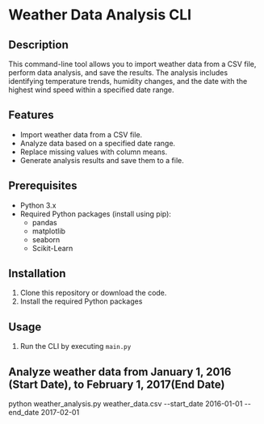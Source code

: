 # Weather Data Analysis CLI

## Description
This command-line tool allows you to import weather data from a CSV file, perform data analysis, and save the results. The analysis includes identifying temperature trends, humidity changes, and the date with the highest wind speed within a specified date range.

## Features
- Import weather data from a CSV file.
- Analyze data based on a specified date range.
- Replace missing values with column means.
- Generate analysis results and save them to a file.

## Prerequisites
- Python 3.x
- Required Python packages (install using pip):
  - pandas
  - matplotlib
  - seaborn
  - Scikit-Learn

## Installation
1. Clone this repository or download the code.
2. Install the required Python packages

## Usage
1. Run the CLI by executing `main.py`

## Analyze weather data from January 1, 2016 (Start Date), to February 1, 2017(End Date)
python weather_analysis.py weather_data.csv --start_date 2016-01-01 --end_date 2017-02-01





